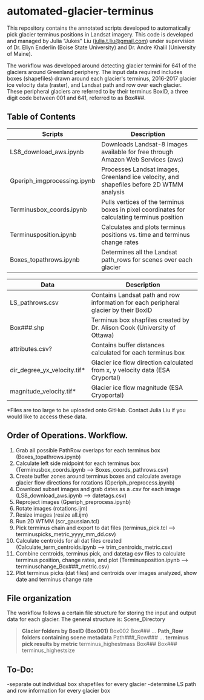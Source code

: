 # automated-glacier-terminus
This repository contains the annotated scripts developed to automatically pick glacier terminus positions in Landsat imagery. This code is developed and managed by Julia "Jukes" Liu (julia.t.liu@gmail.com) under supervision of Dr. Ellyn Enderlin (Boise State University) and Dr. Andre Khalil (University of Maine).

The workflow was developed around detecting glacier termini for 641 of the glaciers around Greenland periphery. The input data required includes boxes (shapefiles) drawn around each glacier's terminus, 2016-2017 glacier ice velocity data (raster), and Landsat path and row over each glacier. These peripheral glaciers are referred to by their terminus BoxID, a three digit code between 001 and 641, referred to as Box###.

## Table of Contents

| Scripts       | Description   |
| ------------- | ------------- |
| LS8_download_aws.ipynb  | Downloads Landsat-8 images available for free through Amazon Web Services (aws)  |
| Gperiph_imgprocessing.ipynb  | Processes Landsat images, Greenland ice velocity, and shapefiles before 2D WTMM analysis  |
| Terminusbox_coords.ipynb  | Pulls vertices of the terminus boxes in pixel coordinates for calculating terminus position  |
| Terminusposition.ipynb  | Calculates and plots terminus positions vs. time and terminus change rates |
| Boxes_topathrows.ipynb  | Determines all the Landsat path_rows for scenes over each glacier |

| Data          | Description   |
| ------------- | ------------- |
| LS_pathrows.csv | Contains Landsat path and row information for each peripheral glacier by their BoxID |
| Box###.shp | Terminus box shapfiles created by Dr. Alison Cook (University of Ottawa) |
| attributes.csv? | Contains buffer distances calculated for each terminus box |
| dir_degree_yx_velocity.tif* | Glacier ice flow direction calculated from x, y velocity data (ESA Cryportal)|
| magnitude_velocity.tif* | Glacier ice flow magnitude (ESA Cryoportal)|

*Files are too large to be uploaded onto GitHub. Contact Julia Liu if you would like to access these data.

## Order of Operations. Workflow.

1) Grab all possible PathRow overlaps for each terminus box (Boxes_topathrows.ipynb)
2) Calculate left side midpoint for each terminus box (Terminusbox_coords.ipynb --> Boxes_coords_pathrows.csv)
2) Create buffer zones around terminus boxes and calculate average glacier flow directions for rotations (Gperiph_preprocess.ipynb)
3) Download subset images and grab dates as a .csv for each image (LS8_download_aws.ipynb --> datetags.csv)
4) Reproject images (Gperiph_preprocess.ipynb)
5) Rotate images (rotations.ijm)
6) Resize images (resize all.ijm)
7) Run 2D WTMM (scr_gaussian.tcl)
8) Pick terminus chain and export to dat files (terminus_pick.tcl --> terminuspicks_metric_yyyy_mm_dd.csv)
9) Calculate centroids for all dat files created (Calculate_term_centroids.ipynb --> trim_centroids_metric.csv)
10) Combine centroids, terminus pick, and datetag csv files to calculate terminus position, change rates, and plot (Terminusposition.ipynb --> terminuschange_Box###_metric.csv)
11) Plot terminus picks (dat files) and centroids over images analyzed, show date and terminus change rate


## File organization
The workflow follows a certain file structure for storing the input and output data for each glacier. The general structure is:
Scene_Directory
> __Glacier folders by BoxID (Box001)__
> Box002
> Box###
> ...
> __Path_Row folders containing scene metadata__
> Path###_Row###
> ...
> __terminus pick results by metric__
> terminus_highestmass
  > Box### 
  > Box###
> terminus_highestsize

## To-Do:
-separate out individual box shapefiles for every glacier
-determine LS path and row information for every glacier box


